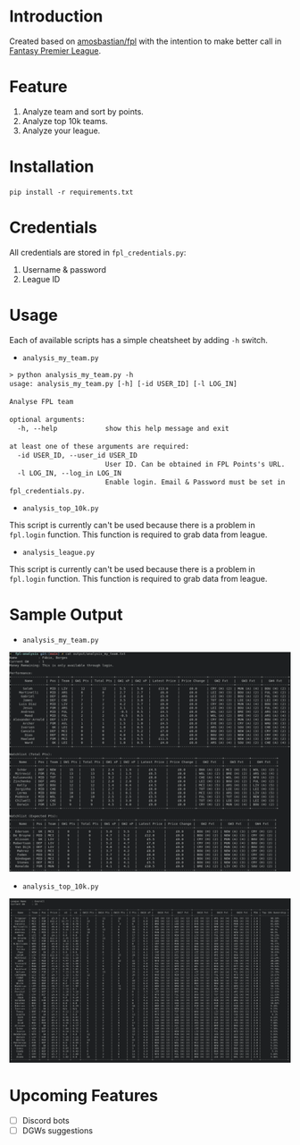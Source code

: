 # Introduction
Created based on [amosbastian/fpl](https://github.com/amosbastian/fpl) with the intention to make better call in [Fantasy Premier League](https://fantasy.premierleague.com/).

# Feature
1. Analyze team and sort by points.
2. Analyze top 10k teams.
3. Analyze your league.

# Installation
`pip install -r requirements.txt`

# Credentials
All credentials are stored in `fpl_credentials.py`:
1. Username & password
2. League ID

# Usage
Each of available scripts has a simple cheatsheet by adding `-h` switch.
* `analysis_my_team.py`
```
> python analysis_my_team.py -h
usage: analysis_my_team.py [-h] [-id USER_ID] [-l LOG_IN]

Analyse FPL team

optional arguments:
  -h, --help            show this help message and exit

at least one of these arguments are required:
  -id USER_ID, --user_id USER_ID
                        User ID. Can be obtained in FPL Points's URL.
  -l LOG_IN, --log_in LOG_IN
                        Enable login. Email & Password must be set in fpl_credentials.py.
```

* `analysis_top_10k.py`


This script is currently can't be used because there is a problem in `fpl.login` function. This function is required to grab data from league.

* `analysis_league.py`


This script is currently can't be used because there is a problem in `fpl.login` function. This function is required to grab data from league.

# Sample Output
* `analysis_my_team.py`
<p align="center">
  <img src="image/analysis_my_team_sample.png" width="1000">
</p>

* `analysis_top_10k.py`
<p align="center">
  <img src="image/analysis_top_10k_sample.png " width="1000">
</p>

# Upcoming Features
- [ ] Discord bots
- [ ] DGWs suggestions

